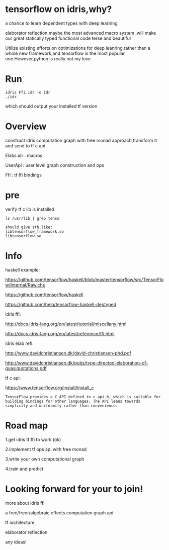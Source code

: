 # tensorflow on idris,why?

a chance to learn dependent types with deep learning

elaborator reflection,maybe the most advanced macro system ,will make our great statically typed functional code terse and beautiful

Utilize existing efforts on optimizations for deep leanring,rather than a whole new framework,and tensorflow is the most popular one.However,python is really not my love

# Run
```
idris Ffi.idr -o idr
./idr
```

which should output your installed tf version

# Overview
construct idris computation graph with free monad approach,transform it and send to tf c api

Elabs.idr : macros

UserApi : user level graph construction and ops

Ffi : tf ffi bindings

# pre
verify tf c lib is installed
```
ls /usr/lib | grep tenso

should give sth like:
libtensorflow_framework.so
libtensorflow.so

```
# Info
haskell example:

https://github.com/tensorflow/haskell/blob/master/tensorflow/src/TensorFlow/Internal/Raw.chs

https://github.com/tensorflow/haskell

https://github.com/helq/tensorflow-haskell-deptyped

idris ffi:

http://docs.idris-lang.org/en/latest/tutorial/miscellany.html

http://docs.idris-lang.org/en/latest/reference/ffi.html

idris elab refl:

http://www.davidchristiansen.dk/david-christiansen-phd.pdf

http://www.davidchristiansen.dk/pubs/type-directed-elaboration-of-quasiquotations.pdf

tf c api:

https://www.tensorflow.org/install/install_c

 `TensorFlow provides a C API defined in c_api.h, which is suitable for building bindings for other languages. The API leans towards simplicity and uniformity rather than convenience.`

# Road map

1.get idris tf ffi to work (ok)

2.implement tf ops api with free monad 

3.write your own computational graph

4.train and predict

# Looking forward for your to join!

more about idris ffi

a free/freer/algebraic effects computation graph api

tf architecture

elaborator reflection

any ideas!
